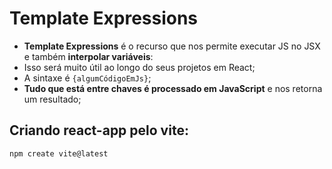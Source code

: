 # Template Expressions

* **Template Expressions** é o recurso que nos permite executar JS no JSX e também **interpolar variáveis**:
* Isso será muito útil ao longo do seus projetos em React;
* A sintaxe é `{algumCódigoEmJs}`;
* **Tudo que está entre chaves é processado em JavaScript** e nos retorna um resultado;

## Criando react-app pelo vite:
`npm create vite@latest`